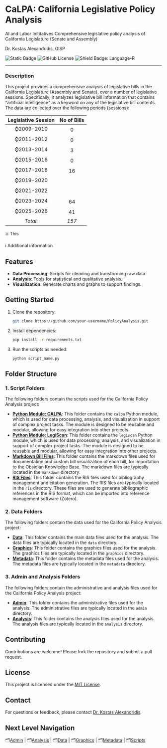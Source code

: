 # CaLPA: California Legislative Policy Analysis

AI and Labor Inititatives Comprehensive legislative policy analysis of California Legislature (Senate and Assembly)

Dr. Kostas Alexandridis, GISP

![Static Badge](https://img.shields.io/badge/Policy%20Analysis-GitHub?style=plastic&logo=github&logoSize=auto&label=GitHub&labelColor=navy) ![GitHub License](https://img.shields.io/github/license/ktalexan/PolicyAnalysis?style=plastic&labelColor=black) ![Shield Badge: Language-R](https://img.shields.io/static/v1?style=plastic&label=language&message=R&logo=R&color=blue&logoColor=blue&labelColor=black)

----

### Description


This project provides a comprehensive analysis of legislative bills in the California Legislature (Assembly and Senate), over a number of legislative sessions. Specifically, it analyzes legislative bill information that contains "artificial intelligence" as a keyword on any of the legislative bill contents. The data are collected over the following periods (sessions):

| Legislative Session | No of Bills |
|:------:|:-------------:|
| :watch:2009-2010 | 0 |
| :watch:2011-2012 | 0 |
| :watch:2013-2014 | 3 |
| :watch:2015-2016 | 0 |
| :watch:2017-2018 | 16 |
| :watch:2019-2020 | |
| :watch:2021-2022 | |
| :watch:2023-2024 | 64 |
| :watch:2025-2026 | 41 |
| *Total*: | *157* |

:sparkle: This

:information_source: Additional information


## Features

- **Data Processing**: Scripts for cleaning and transforming raw data.
- **Analysis**: Tools for statistical and qualitative analysis.
- **Visualization**: Generate charts and graphs to support findings.

## Getting Started

1. Clone the repository:

    ```bash
    git clone https://github.com/your-username/PolicyAnalysis.git
    ```

2. Install dependencies:

    ```bash
    pip install -r requirements.txt
    ```

3. Run the scripts as needed:

    ```bash
    python script_name.py
    ```

## Folder Structure

### 1. Script Folders

The following folders contain the scripts used for the California Policy Analysis project:

- **[Python Module: CALPA](./calpa/)**: This folder contains the `calpa` Python module, which is used for data processing, analysis, and visualization in support of complex project tasks. The module is designed to be reusable and modular, allowing for easy integration into other projects.
- **[Python Module: LegiScan](./legiscan/)**: This folder contains the `legiscan` Python module, which is used for data processing, analysis, and visualization in support of complex project tasks. The module is designed to be reusable and modular, allowing for easy integration into other projects.
- **[Markdown Bill Files](./markdown/)**: This folder contains the markdown files used for documentation and custom bill visualization of each bill, for importation to the Obsidian Knowledge Base. The markdown files are typically located in the `markdown` directory.
- **[RIS Files](./ris/)**: This folder contains the RIS files used for bibliography management and citation generation. The RIS files are typically located in the `ris` directory. These files are used to generate bibliographic references in the RIS format, which can be imported into reference management software (Zotero).

### 2. Data Folders

The following folders contain the data used for the California Policy Analysis project:

- **[Data](./data/)**: This folder contains the main data files used for the analysis. The data files are typically located in the `data` directory.
- **[Graphics](./graphics/)**: This folder contains the graphics files used for the analysis. The graphics files are typically located in the `graphics` directory.
- **[Metadata](./metadata/)**: This folder contains the metadata files used for the analysis. The metadata files are typically located in the `metadata` directory.

### 3. Admin and Analysis Folders

The following folders contain the administrative and analysis files used for the California Policy Analysis project:

- **[Admin](./admin/)**: This folder contains the administrative files used for the analysis. The administrative files are typically located in the `admin` directory.
- **[Analysis](./analysis/)**: This folder contains the analysis files used for the analysis. The analysis files are typically located in the `analysis` directory.

## Contributing

Contributions are welcome! Please fork the repository and submit a pull request.

## License

This project is licensed under the [MIT License](LICENSE).

## Contact

For questions or feedback, please contact [Dr. Kostas Alexandridis](mailto:ktalexan@outlook.com).


## Next Level Navigation

:card_index_dividers:[Admin](./admin/) | :card_index_dividers:[Analysis](./analysis/) | :card_index_dividers:[Data](./data/) | :card_index_dividers:[Graphics](./graphics/) | :card_index_dividers:[Metadata](./metadata/) | :card_index_dividers:[Scripts](./scripts/)

